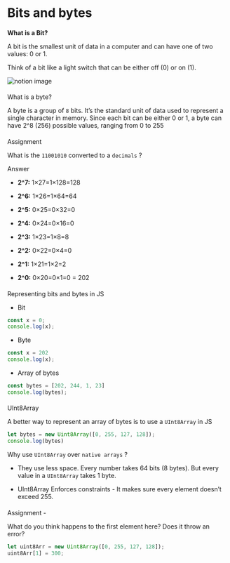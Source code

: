 # Bits and bytes

#### 

[](#55b4b86831d0420e8a6f98830f3dd3a5 "What is a Bit?")**What is a Bit?**

A bit is the smallest unit of data in a computer and can have one of two values: 0 or 1.

Think of a bit like a light switch that can be either off (0) or on (1).

![notion image](https://www.notion.so/image/https%3A%2F%2Fprod-files-secure.s3.us-west-2.amazonaws.com%2F085e8ad8-528e-47d7-8922-a23dc4016453%2F4aeba811-bf4e-4c0d-83c3-ce8d72a187dc%2FZ-_21s6JSFaK8qL9HzYJvw.jpeg?table=block&id=d0640e17-515d-4ff3-9324-0e5ac47e92ca&cache=v2)

#### 

[](#79dfd468dc7949d1900efb1737bbd19a "What is a byte?")What is a byte?

A byte is a group of `8` bits. It’s the standard unit of data used to represent a single character in memory. Since each bit can be either 0 or 1, a byte can have 2^8 (256) possible values, ranging from 0 to 255

#### 

[](#d7c862d93e7541cd8aa5b3a6b5cbca78 "Assignment")Assignment

What is the `11001010` converted to a `decimals` ?

Answer

*   **2^7:** 1×27=1×128=128

*   **2^6:** 1×26=1×64=64

*   **2^5:** 0×25=0×32=0

*   **2^4:** 0×24=0×16=0

*   **2^3:** 1×23=1×8=8

*   **2^2:** 0×22=0×4=0

*   **2^1:** 1×21=1×2=2

*   **2^0:** 0×20=0×1=0 = 202

#### 

[](#b172a887f5d8447d863a1416bcbb43d1 "Representing bits and bytes in JS")Representing bits and bytes in JS

*   Bit

```javascript
const x = 0;
console.log(x);
```

*   Byte

```javascript
const x = 202
console.log(x);
```

*   Array of bytes

```javascript
const bytes = [202, 244, 1, 23]
console.log(bytes);
```

#### 

[](#447618bff8aa4d74b39894f2cdcc5d7f "UInt8Array")UInt8Array

A better way to represent an array of bytes is to use a `UInt8Array` in JS

```javascript
let bytes = new Uint8Array([0, 255, 127, 128]);
console.log(bytes)
```

Why use `UInt8Array` over `native arrays` ?

*   They use less space. Every number takes 64 bits (8 bytes). But every value in a `UInt8Array` takes 1 byte.

*   UInt8Array Enforces constraints - It makes sure every element doesn’t exceed 255.

#### 

[](#66fd418df5514f6e9c2e615eb79b6e1b "Assignment - ")Assignment -

What do you think happens to the first element here? Does it throw an error?

```javascript
let uint8Arr = new Uint8Array([0, 255, 127, 128]);
uint8Arr[1] = 300;
```
